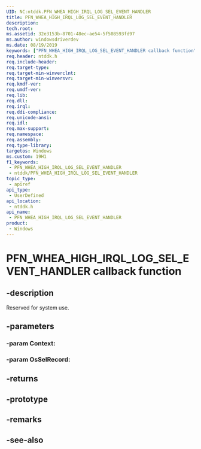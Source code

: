 ```yaml
---
UID: NC:ntddk.PFN_WHEA_HIGH_IRQL_LOG_SEL_EVENT_HANDLER
title: PFN_WHEA_HIGH_IRQL_LOG_SEL_EVENT_HANDLER
description: 
tech.root: 
ms.assetid: 32e3153b-8701-48ec-ae54-5f508593fd97
ms.author: windowsdriverdev
ms.date: 08/19/2019
keywords: ["PFN_WHEA_HIGH_IRQL_LOG_SEL_EVENT_HANDLER callback function"]
req.header: ntddk.h
req.include-header: 
req.target-type: 
req.target-min-winverclnt: 
req.target-min-winversvr: 
req.kmdf-ver: 
req.umdf-ver: 
req.lib: 
req.dll: 
req.irql: 
req.ddi-compliance: 
req.unicode-ansi: 
req.idl: 
req.max-support: 
req.namespace: 
req.assembly: 
req.type-library: 
targetos: Windows
ms.custom: 19H1
f1_keywords:
 - PFN_WHEA_HIGH_IRQL_LOG_SEL_EVENT_HANDLER
 - ntddk/PFN_WHEA_HIGH_IRQL_LOG_SEL_EVENT_HANDLER
topic_type:
 - apiref
api_type:
 - UserDefined
api_location:
 - ntddk.h
api_name:
 - PFN_WHEA_HIGH_IRQL_LOG_SEL_EVENT_HANDLER
product:
 - Windows
---
```


# PFN_WHEA_HIGH_IRQL_LOG_SEL_EVENT_HANDLER callback function


## -description

Reserved for system use.

## -parameters

### -param Context: 

### -param OsSelRecord: 

## -returns

## -prototype

## -remarks

## -see-also


